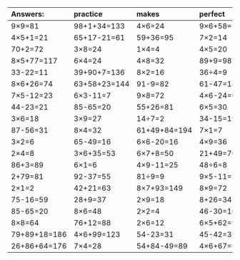 | Answers: | practice | makes | perfect | ! |
| :--- | :--- | :--- | :--- | :--- |
| 9×9=81 | 98+1+34=133 | 4×6=24 | 9×6+58=112 | 8×3=24 | 
| 4×5+1=21 | 65+17-21=61 | 59+36=95 | 7×2=14 | 78-69=9 | 
| 70+2=72 | 3×8=24 | 1×4=4 | 4×5=20 | 53-39=14 | 
| 8×5+77=117 | 6×4=24 | 4×8=32 | 89+9=98 | 6×7=42 | 
| 33-22=11 | 39+90+7=136 | 8×2=16 | 36÷4=9 | 9×2=18 | 
| 8×6+26=74 | 63+58+23=144 | 91-9=82 | 61-47=14 | 6×8-10=38 | 
| 7×5-12=23 | 6×3-11=7 | 9×8=72 | 4×6-24=0 | 93-46=47 | 
| 44-23=21 | 85-65=20 | 55+26=81 | 6×5=30 | 16÷8=2 | 
| 3×6=18 | 3×9=27 | 14÷7=2 | 34-15=19 | 7×3=21 | 
| 87-56=31 | 8×4=32 | 61+49+84=194 | 7×1=7 | 43+3=46 | 
| 3×2=6 | 65-49=16 | 6×6-20=16 | 4×9=36 | 22+33=55 | 
| 2×4=8 | 3×6+35=53 | 6×7+8=50 | 21+49=70 | 58+30+50=138 | 
| 86+3=89 | 6×1=6 | 4×9-11=25 | 48÷6=8 | 64+26-58=32 | 
| 2+79=81 | 92-37=55 | 81÷9=9 | 9×5-11=34 | 6×9=54 | 
| 2×1=2 | 42+21=63 | 8×7+93=149 | 8×9=72 | 6×8=48 | 
| 75-16=59 | 28+9=37 | 2×9=18 | 8+26=34 | 5+90=95 | 
| 85-65=20 | 8×6=48 | 2×2=4 | 46-30=16 | 4×2=8 | 
| 8×8=64 | 76+12=88 | 2×6=12 | 6×5+62=92 | 44+13=57 | 
| 79+89+18=186 | 4×6+99=123 | 54-23=31 | 45-42=3 | 33+16-45=4 | 
| 26+86+64=176 | 7×4=28 | 54+84-49=89 | 4×6+67=91 | 3×5=15 | 
